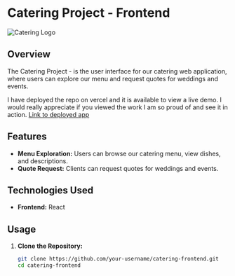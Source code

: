 # Catering Project - Frontend

![Catering Logo](src/assets/img/project.png)

## Overview

The Catering Project -  is the user interface for our catering web application, where users can explore our menu and request quotes for weddings and events.

I have deployed the repo on vercel and it is available to view a live demo. I would really appreciate if you viewed the work I am so proud of and see it in action.
<a href='https://rimos-produktai.vercel.app'> Link to deployed app<a/>


## Features

- **Menu Exploration:** Users can browse our catering menu, view dishes, and descriptions.
- **Quote Request:** Clients can request quotes for weddings and events.

## Technologies Used

- **Frontend:** React

## Usage

1. **Clone the Repository:**
   ```bash
   git clone https://github.com/your-username/catering-frontend.git
   cd catering-frontend
